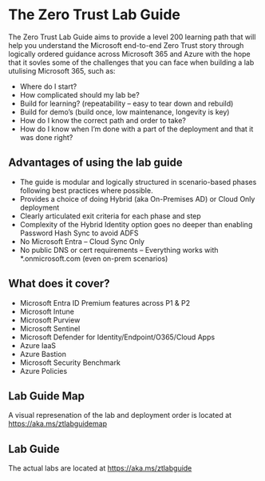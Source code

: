# The Zero Trust Lab Guide

The Zero Trust Lab Guide aims to provide a level 200 learning path that will help you understand the Microsoft end-to-end Zero Trust story through logically ordered guidance across Microsoft 365 and Azure with the hope that it sovles some of the challenges that you can face when building a lab utulising Microsoft 365, such as:

- Where do I start?
- How complicated should my lab be?
- Build for learning? (repeatability – easy to tear down and rebuild)
- Build for demo’s (build once, low maintenance, longevity is key)
- How do I know the correct path and order to take?
- How do I know when I’m done with a part of the deployment and that it was done right?

## Advantages of using the lab guide

- The guide is modular and logically structured in scenario-based phases following best practices where possible.
- Provides a choice of doing Hybrid (aka On-Premises AD) or Cloud Only deployment
- Clearly articulated exit criteria for each phase and step
- Complexity of the Hybrid Identity option goes no deeper than enabling Password Hash Sync to avoid ADFS
- No Microsoft Entra – Cloud Sync Only
- No public DNS or cert requirements – Everything works with *.onmicrosoft.com (even on-prem scenarios)

## What does it cover?

- Microsoft Entra ID Premium features across P1 & P2
- Microsoft Intune
- Microsoft Purview
- Microsoft Sentinel
- Microsoft Defender for Identity/Endpoint/O365/Cloud Apps
- Azure IaaS
- Azure Bastion
- Microsoft Security Benchmark
- Azure Policies

## Lab Guide Map

A visual represenation of the lab and deployment order is located at https://aka.ms/ztlabguidemap

## Lab Guide 

The actual labs are located at https://aka.ms/ztlabguide

